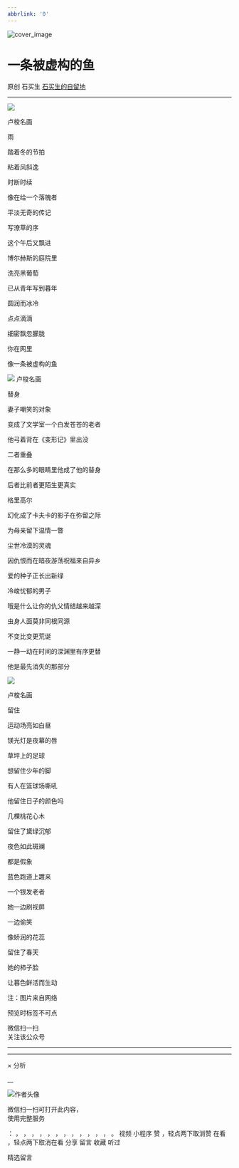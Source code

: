 ```yaml
---
abbrlink: '0'
---
```

![cover_image](https://mmbiz.qpic.cn/sz_mmbiz_jpg/hVNLue76Eh9oE0dOv854zuuWmXH5hNZpxpCq9GicTsQwibiboodlIZpcexCI83jhel9pJAKZKicvLy8B3icgP2fFOag/0?wx_fmt=jpeg)

#  一条被虚构的鱼

原创  石买生  [ 石买生的自留地 ](javascript:void\(0\);)

__ _ _ _ _

![](https://mmbiz.qpic.cn/sz_mmbiz_jpg/hVNLue76Eh9oE0dOv854zuuWmXH5hNZpofvq8r2aUmKRUgVmuzdlexAPPhOPoSiakoqHxTcVW97SNxJKRrTCNOQ/640?wx_fmt=jpeg)

卢梭名画

  

雨

踏着冬的节拍

粘着风斜逸

时断时续

像在给一个落魄者

平淡无奇的传记

写潦草的序

这个午后又飘进

博尔赫斯的庭院里

洗亮黑葡萄

已从青年写到暮年

圆润而冰冷

点点滴滴

  

细密飘忽朦胧

你在网里

像一条被虚构的鱼

  

![](https://mmbiz.qpic.cn/sz_mmbiz_jpg/hVNLue76Eh9oE0dOv854zuuWmXH5hNZpdMlJo0xhksYnHxq6rCDs9TWCaNKpCq1ibC0hARKfzeVLxWFK0tbjuZw/640?wx_fmt=jpeg)
卢梭名画

  

替身

妻子嘲笑的对象

变成了文学室一个白发苍苍的老者

他弓着背在《变形记》里出没

二者重叠

在那么多的眼睛里他成了他的替身

后者比前者更陌生更真实

格里高尔

幻化成了卡夫卡的影子在弥留之际

为母亲留下温情一瞥

尘世冷漠的灵魂

因仇恨而在暗夜游荡祝福来自异乡

爱的种子正长出新绿

冷峻忧郁的男子

哦是什么让你的仇父情结越来越深

虫身人面莫非同根同源

不变比变更荒诞

一静一动在时间的深渊里有序更替

他是最先消失的那部分

![](https://mmbiz.qpic.cn/sz_mmbiz_jpg/hVNLue76Eh9oE0dOv854zuuWmXH5hNZpPM5XbLfAMQQBBN2ibMEB2WhG2JWPEMNzIoR6d3BBBDhr2TyWaMECjqg/640?wx_fmt=jpeg)

卢梭名画

留住

运动场亮如白昼

镁光灯是夜幕的唇

草坪上的足球

想留住少年的脚

有人在篮球场嘶吼

他留住日子的颜色吗

几棵桃花心木

留住了黛绿沉郁

夜色如此斑斓

都是假象

蓝色跑道上踱来

一个银发老者

她一边刷视屏

一边偷笑

像娇润的花蕊

留住了春天

她的柿子脸

让暮色鲜活而生动

  

注：图片来自网络

预览时标签不可点

微信扫一扫  
关注该公众号





****



****



×  分析

__

![作者头像](http://mmbiz.qpic.cn/mmbiz_png/hVNLue76EhibricgkQZeT964ria54dgJkqVBX9ibyvn7PmGOltlupHdVshOibeQZDSypqiaIBNKdw8cwXfXfBZkPVgVg/0?wx_fmt=png)

微信扫一扫可打开此内容，  
使用完整服务

：  ，  ，  ，  ，  ，  ，  ，  ，  ，  ，  ，  ，  。  视频  小程序  赞  ，轻点两下取消赞  在看  ，轻点两下取消在看
分享  留言  收藏  听过

精选留言

